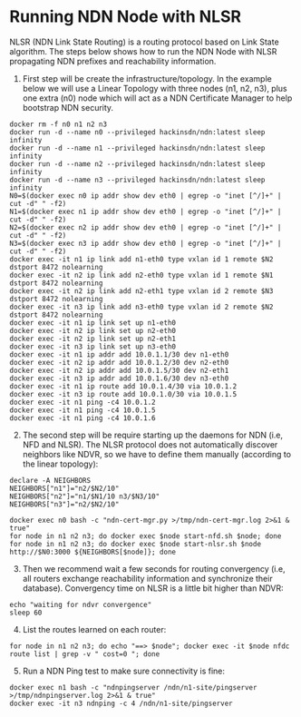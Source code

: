 # Running NDN Node with NLSR

NLSR (NDN Link State Routing) is a routing protocol based on Link State algorithm. The steps below shows how to run the NDN Node with NLSR propagating NDN prefixes and reachability information.

1. First step will be create the infrastructure/topology. In the example below we will use a Linear Topology with three nodes (n1, n2, n3), plus one extra (n0) node which will act as a NDN Certificate Manager to help bootstrap NDN security.

```
docker rm -f n0 n1 n2 n3
docker run -d --name n0 --privileged hackinsdn/ndn:latest sleep infinity
docker run -d --name n1 --privileged hackinsdn/ndn:latest sleep infinity
docker run -d --name n2 --privileged hackinsdn/ndn:latest sleep infinity
docker run -d --name n3 --privileged hackinsdn/ndn:latest sleep infinity
N0=$(docker exec n0 ip addr show dev eth0 | egrep -o "inet [^/]+" | cut -d" " -f2)
N1=$(docker exec n1 ip addr show dev eth0 | egrep -o "inet [^/]+" | cut -d" " -f2)
N2=$(docker exec n2 ip addr show dev eth0 | egrep -o "inet [^/]+" | cut -d" " -f2)
N3=$(docker exec n3 ip addr show dev eth0 | egrep -o "inet [^/]+" | cut -d" " -f2)
docker exec -it n1 ip link add n1-eth0 type vxlan id 1 remote $N2 dstport 8472 nolearning
docker exec -it n2 ip link add n2-eth0 type vxlan id 1 remote $N1 dstport 8472 nolearning
docker exec -it n2 ip link add n2-eth1 type vxlan id 2 remote $N3 dstport 8472 nolearning
docker exec -it n3 ip link add n3-eth0 type vxlan id 2 remote $N2 dstport 8472 nolearning
docker exec -it n1 ip link set up n1-eth0
docker exec -it n2 ip link set up n2-eth0
docker exec -it n2 ip link set up n2-eth1
docker exec -it n3 ip link set up n3-eth0
docker exec -it n1 ip addr add 10.0.1.1/30 dev n1-eth0
docker exec -it n2 ip addr add 10.0.1.2/30 dev n2-eth0
docker exec -it n2 ip addr add 10.0.1.5/30 dev n2-eth1
docker exec -it n3 ip addr add 10.0.1.6/30 dev n3-eth0
docker exec -it n1 ip route add 10.0.1.4/30 via 10.0.1.2
docker exec -it n3 ip route add 10.0.1.0/30 via 10.0.1.5
docker exec -it n1 ping -c4 10.0.1.2
docker exec -it n1 ping -c4 10.0.1.5
docker exec -it n1 ping -c4 10.0.1.6
```

2. The second step will be require starting up the daemons for NDN (i.e, NFD and NLSR). The NLSR protocol does not automatically discover neighbors like NDVR, so we have to define them manually (according to the linear topology):
```
declare -A NEIGHBORS
NEIGHBORS["n1"]="n2/$N2/10"
NEIGHBORS["n2"]="n1/$N1/10 n3/$N3/10"
NEIGHBORS["n3"]="n2/$N2/10"

docker exec n0 bash -c "ndn-cert-mgr.py >/tmp/ndn-cert-mgr.log 2>&1 & true"
for node in n1 n2 n3; do docker exec $node start-nfd.sh $node; done
for node in n1 n2 n3; do docker exec $node start-nlsr.sh $node http://$N0:3000 ${NEIGHBORS[$node]}; done
```

3. Then we recommend wait a few seconds for routing convergency (i.e, all routers exchange reachability information and synchronize their database). Convergency time on NLSR is a little bit higher than NDVR:
```
echo "waiting for ndvr convergence"
sleep 60
```

4. List the routes learned on each router:
```
for node in n1 n2 n3; do echo "==> $node"; docker exec -it $node nfdc route list | grep -v " cost=0 "; done
```

5. Run a NDN Ping test to make sure connectivity is fine:
```
docker exec n1 bash -c "ndnpingserver /ndn/n1-site/pingserver >/tmp/ndnpingserver.log 2>&1 & true"
docker exec -it n3 ndnping -c 4 /ndn/n1-site/pingserver
```
